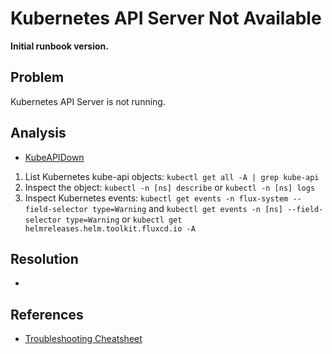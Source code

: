 # Kubernetes API Server Not Available

**Initial runbook version.**

## Problem

Kubernetes API Server is not running.

## Analysis

 * [KubeAPIDown](https://runbooks.prometheus-operator.dev/runbooks/kubernetes/kubeapidown/)

 1. List Kubernetes kube-api objects: `kubectl get all -A | grep kube-api`
 2. Inspect the object: `kubectl -n [ns] describe` or `kubectl -n [ns] logs`
 3. Inspect Kubernetes events: `kubectl get events -n flux-system --field-selector type=Warning` and `kubectl get events -n [ns] --field-selector type=Warning` or `kubectl get helmreleases.helm.toolkit.fluxcd.io -A`

## Resolution
 * 

## References
 * [Troubleshooting Cheatsheet](https://fluxcd.io/flux/cheatsheets/troubleshooting/)
